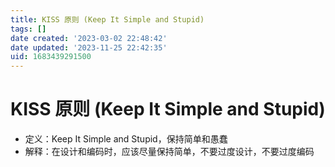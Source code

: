 ```yaml
---
title: KISS 原则 (Keep It Simple and Stupid)
tags: []
date created: '2023-03-02 22:48:42'
date updated: '2023-11-25 22:42:35'
uid: 1683439291500
---
```


# KISS 原则 (Keep It Simple and Stupid)

- 定义：Keep It Simple and Stupid，保持简单和愚蠢
- 解释：在设计和编码时，应该尽量保持简单，不要过度设计，不要过度编码
